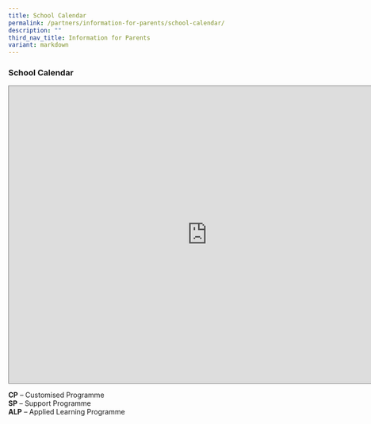 ```yaml
---
title: School Calendar
permalink: /partners/information-for-parents/school-calendar/
description: ""
third_nav_title: Information for Parents
variant: markdown
---
```

### School Calendar

<iframe scrolling="no" frameborder="0" height="600" width="800" style="border:solid 1px #777" src="https://calendar.google.com/calendar/embed?height=600&amp;wkst=1&amp;ctz=Asia%2FSingapore&amp;showPrint=0&amp;src=Y19jMGY1MWI1MzVmNjhhNWMyZjNmNTI2MWYxZWU3ZGNjMmUyOTRhNTk4OTZiZTA0NTllNmFiZWU3MjBiNDNmOGQxQGdyb3VwLmNhbGVuZGFyLmdvb2dsZS5jb20&amp;src=Y19mNGRhZDliYTEzZDNhMTJjMzkxMGQxZDA2OGViYTMzZDBmM2RhY2M3ZmJiOTdhMGZiMzk2MGVmNDNjZGNhY2JkQGdyb3VwLmNhbGVuZGFyLmdvb2dsZS5jb20&amp;src=Y18wMDY1NzdlOTFlZTE3Yzc5MTgyMjQ0ZmMxYTcxYzkxZDViZDgyYzc4Y2RlZGNlYjI5NDc0ZmZkNzVhMDA4ZTc1QGdyb3VwLmNhbGVuZGFyLmdvb2dsZS5jb20&amp;src=Y184NTFjNzUwZDc3MDg1MmU0NWRjODU1OGZiYjViZDA2NDA5YTA5MDU0N2MyOGIwMzhlYWFhMjk1NmU2OTliMDUxQGdyb3VwLmNhbGVuZGFyLmdvb2dsZS5jb20&amp;src=Y182Y2VlMWIxZjlhMmJhZGIyNGM2NDhkNjYyZGQxZDQyNTAzOTZkODQ3YWNlYmIzMzQwMjM1Zjk3ZTRjNGM4OGNiQGdyb3VwLmNhbGVuZGFyLmdvb2dsZS5jb20&amp;src=Y19jOTcxNTRiZWVmNDFmMTU0NDJlNjQ0MTk5NDc2YzFhMGIxYjJlMzA0ZTI0NGZiYjU2OGRhZjdmNDJiNjE1YTRmQGdyb3VwLmNhbGVuZGFyLmdvb2dsZS5jb20&amp;src=ZW4uc2luZ2Fwb3JlI2hvbGlkYXlAZ3JvdXAudi5jYWxlbmRhci5nb29nbGUuY29t&amp;color=%238E24AA&amp;color=%23009688&amp;color=%23E4C441&amp;color=%23E4C441&amp;color=%23F4511E&amp;color=%23AD1457&amp;color=%230B8043"></iframe>


**CP**&nbsp;– Customised Programme <br>
**SP**&nbsp;– Support Programme <br>
**ALP**&nbsp;– Applied Learning Programme <br>